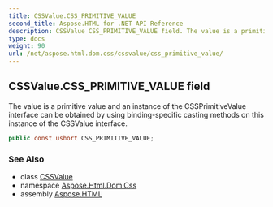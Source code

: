 ```yaml
---
title: CSSValue.CSS_PRIMITIVE_VALUE
second_title: Aspose.HTML for .NET API Reference
description: CSSValue CSS_PRIMITIVE_VALUE field. The value is a primitive value and an instance of the CSSPrimitiveValue interface can be obtained by using binding-specific casting methods on this instance of the CSSValue interface
type: docs
weight: 90
url: /net/aspose.html.dom.css/cssvalue/css_primitive_value/
---
```

## CSSValue.CSS_PRIMITIVE_VALUE field

The value is a primitive value and an instance of the CSSPrimitiveValue interface can be obtained by using binding-specific casting methods on this instance of the CSSValue interface.

```csharp
public const ushort CSS_PRIMITIVE_VALUE;
```

### See Also

* class [CSSValue](../)
* namespace [Aspose.Html.Dom.Css](../../../aspose.html.dom.css/)
* assembly [Aspose.HTML](../../../)
